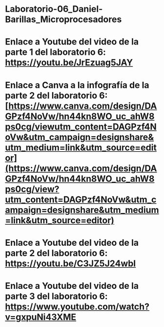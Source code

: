 # Laboratorio-06_Daniel-Barillas_Microprocesadores

# Enlace a Youtube del video de la parte 1 del laboratorio 6: https://youtu.be/JrEzuag5JAY
# Enlace a Canva a la infografía de la parte 2 del laboratorio 6: [https://www.canva.com/design/DAGPzf4NoVw/hn44kn8WO_uc_ahW8ps0cg/viewutm_content=DAGPzf4NoVw&utm_campaign=designshare&utm_medium=link&utm_source=editor](https://www.canva.com/design/DAGPzf4NoVw/hn44kn8WO_uc_ahW8ps0cg/view?utm_content=DAGPzf4NoVw&utm_campaign=designshare&utm_medium=link&utm_source=editor)
# Enlace a Youtube del video de la parte 2 del laboratorio 6: https://youtu.be/C3JZ5J24wbI
# Enlace a Youtube del video de la parte 3 del laboratorio 6: https://www.youtube.com/watch?v=gxpuNi43XME
